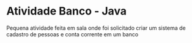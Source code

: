 # Atividade Banco - Java
 Pequena atividade feita em sala onde foi solicitado criar um sistema de cadastro de pessoas e conta corrente em um banco
